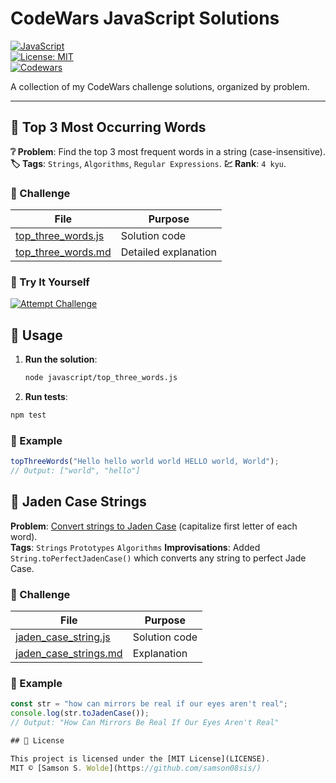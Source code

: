 # CodeWars JavaScript Solutions

[![JavaScript](https://img.shields.io/badge/JavaScript-ES6+-F7DF1E.svg?logo=javascript&logoColor=black)](https://developer.mozilla.org/en-US/docs/Web/JavaScript)  
[![License: MIT](https://img.shields.io/badge/License-MIT-lightgrey.svg)](https://opensource.org/licenses/MIT)  
[![Codewars](https://img.shields.io/badge/Codewars-Profile-B1361E.svg?logo=codewars)](https://www.codewars.com/users/)

A collection of my CodeWars challenge solutions, organized by problem.

---

## 🚀 Top 3 Most Occurring Words

**❔ Problem**: Find the top 3 most frequent words in a string (case-insensitive).  
**🏷️ Tags**: `Strings`, `Algorithms`, `Regular Expressions`.
**💹 Rank**: `4 kyu`.

### 🧩 Challenge

| File                                                 | Purpose              |
| ---------------------------------------------------- | -------------------- |
| [top_three_words.js](/Javascript/top_three_words.js) | Solution code        |
| [top_three_words.md](/docs/top_three_words.md)       | Detailed explanation |

### 🚀 Try It Yourself

[![Attempt Challenge](https://img.shields.io/badge/Attempt-Challenge-B1361E.svg?logo=codewars)](https://www.codewars.com/kata/51e056fe544cf36c410000fb)

## 🚀 Usage

1. **Run the solution**:

   ```bash
   node javascript/top_three_words.js
   ```

2. **Run tests**:

```bash
npm test
```

### 📝 Example

```javascript
topThreeWords("Hello hello world world HELLO world, World");
// Output: ["world", "hello"]
```

## 🚀 Jaden Case Strings

**Problem**: [Convert strings to Jaden Case](https://www.codewars.com/kata/5390bac347d09b7da40006f6) (capitalize first letter of each word).  
**Tags**: `Strings` `Prototypes` `Algorithms`
**Improvisations**: Added `String.toPerfectJadenCase()` which converts any string to perfect Jade Case.

### 🧩 Challenge

| File                                                     | Purpose       |
| -------------------------------------------------------- | ------------- |
| [jaden_case_string.js](/Javascript/jaden_case_string.js) | Solution code |
| [jaden_case_strings.md](/docs/jaden_case_strings.md)     | Explanation   |

### 📝 Example

```javascript
const str = "how can mirrors be real if our eyes aren't real";
console.log(str.toJadenCase());
// Output: "How Can Mirrors Be Real If Our Eyes Aren't Real"

## 📜 License

This project is licensed under the [MIT License](LICENSE).
MIT © [Samson S. Wolde](https://github.com/samson08sis/)
```
